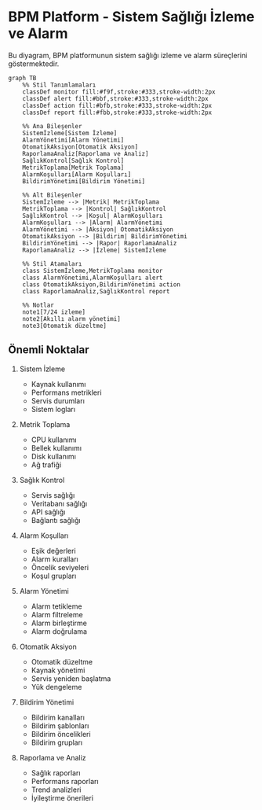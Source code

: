 # BPM Platform - Sistem Sağlığı İzleme ve Alarm

Bu diyagram, BPM platformunun sistem sağlığı izleme ve alarm süreçlerini göstermektedir.

```mermaid
graph TB
    %% Stil Tanımlamaları
    classDef monitor fill:#f9f,stroke:#333,stroke-width:2px
    classDef alert fill:#bbf,stroke:#333,stroke-width:2px
    classDef action fill:#bfb,stroke:#333,stroke-width:2px
    classDef report fill:#fbb,stroke:#333,stroke-width:2px

    %% Ana Bileşenler
    Sistemİzleme[Sistem İzleme]
    AlarmYönetimi[Alarm Yönetimi]
    OtomatikAksiyon[Otomatik Aksiyon]
    RaporlamaAnaliz[Raporlama ve Analiz]
    SağlıkKontrol[Sağlık Kontrol]
    MetrikToplama[Metrik Toplama]
    AlarmKoşulları[Alarm Koşulları]
    BildirimYönetimi[Bildirim Yönetimi]

    %% Alt Bileşenler
    Sistemİzleme --> |Metrik| MetrikToplama
    MetrikToplama --> |Kontrol| SağlıkKontrol
    SağlıkKontrol --> |Koşul| AlarmKoşulları
    AlarmKoşulları --> |Alarm| AlarmYönetimi
    AlarmYönetimi --> |Aksiyon| OtomatikAksiyon
    OtomatikAksiyon --> |Bildirim| BildirimYönetimi
    BildirimYönetimi --> |Rapor| RaporlamaAnaliz
    RaporlamaAnaliz --> |İzleme| Sistemİzleme

    %% Stil Atamaları
    class Sistemİzleme,MetrikToplama monitor
    class AlarmYönetimi,AlarmKoşulları alert
    class OtomatikAksiyon,BildirimYönetimi action
    class RaporlamaAnaliz,SağlıkKontrol report

    %% Notlar
    note1[7/24 izleme]
    note2[Akıllı alarm yönetimi]
    note3[Otomatik düzeltme]
```

## Önemli Noktalar

1. Sistem İzleme
   - Kaynak kullanımı
   - Performans metrikleri
   - Servis durumları
   - Sistem logları

2. Metrik Toplama
   - CPU kullanımı
   - Bellek kullanımı
   - Disk kullanımı
   - Ağ trafiği

3. Sağlık Kontrol
   - Servis sağlığı
   - Veritabanı sağlığı
   - API sağlığı
   - Bağlantı sağlığı

4. Alarm Koşulları
   - Eşik değerleri
   - Alarm kuralları
   - Öncelik seviyeleri
   - Koşul grupları

5. Alarm Yönetimi
   - Alarm tetikleme
   - Alarm filtreleme
   - Alarm birleştirme
   - Alarm doğrulama

6. Otomatik Aksiyon
   - Otomatik düzeltme
   - Kaynak yönetimi
   - Servis yeniden başlatma
   - Yük dengeleme

7. Bildirim Yönetimi
   - Bildirim kanalları
   - Bildirim şablonları
   - Bildirim öncelikleri
   - Bildirim grupları

8. Raporlama ve Analiz
   - Sağlık raporları
   - Performans raporları
   - Trend analizleri
   - İyileştirme önerileri 